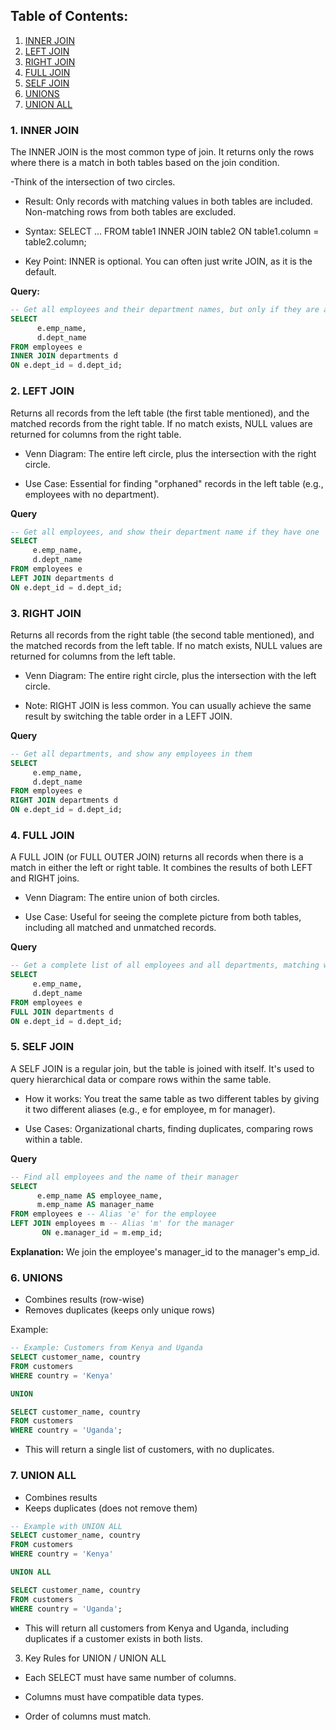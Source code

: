 ## Table of Contents:
1) [INNER JOIN](#1-inner-join)
2) [LEFT JOIN](#2-left-join) 
3) [RIGHT JOIN](#3-right-join)
4) [FULL JOIN](#4-full-join)
5) [SELF JOIN](#5-self-join)
6) [UNIONS](#6-unions)
7) [UNION ALL](#7-union-all)

### 1. INNER JOIN
The INNER JOIN is the most common type of join. It returns only the rows where there is a match in both tables based on the join condition.

-Think of the  intersection of two circles.

- Result: Only records with matching values in both tables are included. Non-matching rows from both tables are excluded.

- Syntax: SELECT ... FROM table1 INNER JOIN table2 ON table1.column = table2.column;

- Key Point: INNER is optional. You can often just write JOIN, as it is the default.

**Query:**

```sql
-- Get all employees and their department names, but only if they are assigned to a department
SELECT 
      e.emp_name,
      d.dept_name
FROM employees e
INNER JOIN departments d 
ON e.dept_id = d.dept_id;
```


### 2. LEFT JOIN
Returns all records from the left table (the first table mentioned), and the matched records from the right table. If no match exists, NULL values are returned for columns from the right table.

- Venn Diagram: The entire left circle, plus the intersection with the right circle.

- Use Case: Essential for finding "orphaned" records in the left table (e.g., employees with no department).

**Query**
```sql
-- Get all employees, and show their department name if they have one
SELECT 
     e.emp_name,
     d.dept_name
FROM employees e
LEFT JOIN departments d 
ON e.dept_id = d.dept_id;
```

### 3. RIGHT JOIN
Returns all records from the right table (the second table mentioned), and the matched records from the left table. If no match exists, NULL values are returned for columns from the left table.

- Venn Diagram: The entire right circle, plus the intersection with the left circle.

- Note: RIGHT JOIN is less common. You can usually achieve the same result by switching the table order in a LEFT JOIN.

**Query**
```sql
-- Get all departments, and show any employees in them
SELECT 
     e.emp_name, 
     d.dept_name
FROM employees e
RIGHT JOIN departments d 
ON e.dept_id = d.dept_id;
```

### 4. FULL JOIN
A FULL JOIN (or FULL OUTER JOIN) returns all records when there is a match in either the left or right table. It combines the results of both LEFT and RIGHT joins.

- Venn Diagram: The entire union of both circles.

- Use Case: Useful for seeing the complete picture from both tables, including all matched and unmatched records.

**Query**
```sql
-- Get a complete list of all employees and all departments, matching where possible
SELECT 
     e.emp_name, 
     d.dept_name
FROM employees e
FULL JOIN departments d 
ON e.dept_id = d.dept_id;
```

### 5. SELF JOIN
A SELF JOIN is a regular join, but the table is joined with itself. It's used to query hierarchical data or compare rows within the same table.

- How it works: You treat the same table as two different tables by giving it two different aliases (e.g., e for employee, m for manager).

- Use Cases: Organizational charts, finding duplicates, comparing rows within a table.


**Query**
```sql
-- Find all employees and the name of their manager
SELECT 
      e.emp_name AS employee_name,
      m.emp_name AS manager_name
FROM employees e -- Alias 'e' for the employee
LEFT JOIN employees m -- Alias 'm' for the manager
       ON e.manager_id = m.emp_id;
```

**Explanation:** We join the employee's manager_id to the manager's emp_id.

### 6. UNIONS
- Combines results (row-wise)
- Removes duplicates (keeps only unique rows)

Example:
```sql
-- Example: Customers from Kenya and Uganda
SELECT customer_name, country
FROM customers
WHERE country = 'Kenya'

UNION

SELECT customer_name, country
FROM customers
WHERE country = 'Uganda';
```
- This will return a single list of customers, with no duplicates.

### 7. UNION ALL
- Combines results
- Keeps duplicates (does not remove them)
```sql
-- Example with UNION ALL
SELECT customer_name, country
FROM customers
WHERE country = 'Kenya'

UNION ALL

SELECT customer_name, country
FROM customers
WHERE country = 'Uganda';
```
- This will return all customers from Kenya and Uganda, including duplicates if a customer exists in both lists.

3. Key Rules for UNION / UNION ALL

- Each SELECT must have same number of columns.

- Columns must have compatible data types.

- Order of columns must match.
